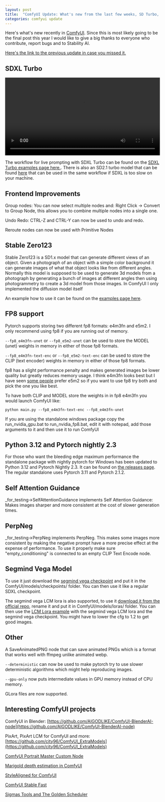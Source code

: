 ```yaml
---
layout: post
title:  "ComfyUI Update: What's new from the last few weeks, SD Turbo, Stable Zero123, Group Nodes, FP8, and more."
categories: comfyui update
---
```



Here's what's new recently in [ComfyUI](https://github.com/comfyanonymous/ComfyUI). Since this is most likely going to be the final post this year I would like to give a big thanks to everyone who contribute, report bugs and to Stability AI.

[Here's the link to the previous update in case you missed it.]({{site.baseurl}}/comfyui/update/2023/11/24/Update.html)

## SDXL Turbo

<p float="left">
  <video autoplay loop src="{{site.baseurl}}/assets/sdxl_turbo.webm" width="100%" />
</p>

The workflow for live prompting with SDXL Turbo can be found on the [SDXL Turbo examples page here.](https://comfyanonymous.github.io/ComfyUI_examples/sdturbo/). There is also an SD2.1 turbo model that can be found [here](https://huggingface.co/stabilityai/sd-turbo/blob/main/sd_turbo.safetensors) that can be used in the same workflow if SDXL is too slow on your machine.

## Frontend Improvements

Group nodes: You can now select multiple nodes and: Right Click -> Convert to Group Node, this allows you to combine multiple nodes into a single one.

Undo Redo: CTRL-Z and CTRL-Y can now be used to undo and redo.

Reroute nodes can now be used with Primitive Nodes

## Stable Zero123

Stable Zero123 is a SD1.x model that can generate different views of an object. Given a photograph of an object with a simple color background it can generate images of what that object looks like from different angles. Normally this model is supposed to be used to generate 3d models from a photograph by generating a bunch of images at different angles then using photogrammetry to create a 3d model from those images. In ComfyUI I only implemented the diffusion model itself

An example how to use it can be found on the [examples page here](https://comfyanonymous.github.io/ComfyUI_examples/3d/).

## FP8 support

Pytorch supports storing two different fp8 formats: e4m3fn and e5m2. I only recommend using fp8 if you are running out of memory.

`--fp8_e4m3fn-unet` or `--fp8_e5m2-unet` can be used to store the MODEL (unet) weights in memory in either of those fp8 formats.

`--fp8_e4m3fn-text-enc` or `--fp8_e5m2-text-enc` can be used to store the CLIP (text encoder) weights in memory in either of those fp8 formats.

fp8 has a slight performance penalty and makes generated images be lower quality but greatly reduces memory usage. I think e4m3fn looks best but I have seen [some people](https://github.com/comfyanonymous/ComfyUI/discussions/2180) prefer e5m2 so if you want to use fp8 try both and pick the one you like best.

To have both CLIP and MODEL store the weights in in fp8 e4m3fn you would launch ComfyUI like:

`python main.py --fp8_e4m3fn-text-enc --fp8_e4m3fn-unet`

If you are using the standalone windows package copy the run_nvidia_gpu.bat to run_nvidia_fp8.bat, edit it with notepad, add those arguments to it and then use it to run ComfyUI



## Python 3.12 and Pytorch nightly 2.3

For those who want the bleeding edge maximum performance the standalone package with nightly pytorch for Windows has been updated to Python 3.12 and Pytorch Nightly 2.3. It can be found on [the releases page](https://github.com/comfyanonymous/ComfyUI/releases). The regular standalone uses Pytorch 3.11 and Pytorch 2.1.2.

## Self Attention Guidance

_for_testing->SelfAttentionGuidance implements Self Attention Guidance: Makes images sharper and more consistent at the cost of slower generation times.

## PerpNeg

_for_testing->PerpNeg implements PerpNeg. This makes some images more consistent by making the negative prompt have a more precise effect at the expense of performance. To use it properly make sure "empty_conditioning" is connected to an empty CLIP Text Encode node.

## Segmind Vega Model

To use it just download the [segmind vega checkpoint](https://huggingface.co/segmind/Segmind-Vega/blob/main/segmind-vega.safetensors) and put it in the ComfyUI/models/checkpoints/ folder. You can then use it like a regular SDXL checkpoint.

The segmind vega LCM lora is also supported, to use it [download it from the official repo](https://huggingface.co/segmind/Segmind-VegaRT/blob/main/pytorch_lora_weights.safetensors), rename it and put it in ComfyUI/models/loras/ folder. You can then use the [LCM Lora example](https://comfyanonymous.github.io/ComfyUI_examples/lcm/) with the segmind vega LCM lora and the segmind vega checkpoint. You might have to lower the cfg to 1.2 to get good images.

## Other

A SaveAnimatedPNG node that can save animated PNGs which is a format that works well with ffmpeg unlike animated webp.

`--deterministic` can now be used to make pytorch try to use slower deterministic algorithms which might help reproducing images.

`--gpu-only` now puts intermediate values in GPU memory instead of CPU memory.

GLora files are now supported.

## Interesting ComfyUI projects

ComfyUI in Blender: [https://github.com/AIGODLIKE/ComfyUI-BlenderAI-node](https://github.com/AIGODLIKE/ComfyUI-BlenderAI-node)

PixArt, PixArt LCM for ComfyUI and more: [https://github.com/city96/ComfyUI_ExtraModels](https://github.com/city96/ComfyUI_ExtraModels)

[ComfyUI Portrait Master Custom Node](https://github.com/florestefano1975/comfyui-portrait-master)

[Marigold depth estimation in ComfyUI](https://github.com/kijai/ComfyUI-Marigold)

[StyleAligned for ComfyUI](https://github.com/brianfitzgerald/style_aligned_comfy)

[ComfyUI Stable Fast](https://github.com/gameltb/ComfyUI_stable_fast)

[Sigmas Tools and The Golden Scheduler](https://github.com/Extraltodeus/sigmas_tools_and_the_golden_scheduler)
